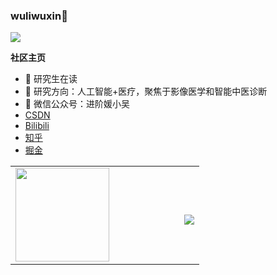 

###  wuliwuxin👋

![](https://visitor-badge.glitch.me/badge?page_id=wuliwuxin.wuliwuxin)


**社区主页**  

- :orange_book: 研究生在读
- :hammer: 研究方向：人工智能+医疗，聚焦于影像医学和智能中医诊断
- :ram: 微信公众号：进阶媛小吴
- [CSDN](https://blog.csdn.net/wuli_xin?spm=1000.2115.3001.5343&type=lately)
- [Bilibili](https://space.bilibili.com/404809876)
- [知乎](https://www.zhihu.com/people/wu-xin-24-36-6)
- [掘金](https://juejin.cn/user/1556564194370270)
<table width="100%" border="0" cellspacing="15" cellpadding="0">
<tbody>
  <tr>
    <td>
      <img height="150" src="https://github.com/wuliwuxin/wuliwuxin/blob/main/wechat.png" />
    </td>
    <td width="45%">
        <p align="left"> 
          <img align="right" src="https://github-readme-stats.vercel.app/api? username=wuliwuxin&show_icons=true&icon_color=CE1D2D&text_color=718096&bg_color=ffffff&hide_title=true" /></p>
    </td>
   </tr>
</tbody>
</table>

<!--
**shengxinjing/shengxinjing** is a ✨ _special_ ✨ repository because its `README.md` (this file) appears on your GitHub profile.

Here are some ideas to get you started:

- 🔭 I’m currently working on ...
- 🌱 I’m currently learning ...
- 👯 I’m looking to collaborate on ...
- 🤔 I’m looking for help with ...
- 💬 Ask me about ...
- 📫 How to reach me: ...
- 😄 Pronouns: ...
- ⚡ Fun fact: ...
-->



